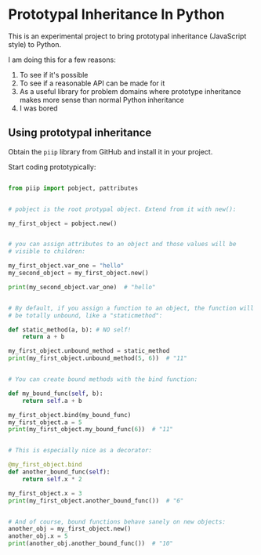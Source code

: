 
Prototypal Inheritance In Python
=======

This is an experimental project to bring prototypal inheritance
(JavaScript style) to Python.

I am doing this for a few reasons:

 1. To see if it's possible
 2. To see if a reasonable API can be made for it
 3. As a useful library for problem domains where prototype inheritance makes more sense than normal Python inheritance
 4. I was bored


Using prototypal inheritance
------

Obtain the `piip` library from GitHub and install it in your project.

Start coding prototypically:

```python

from piip import pobject, pattributes


# pobject is the root protypal object. Extend from it with new():

my_first_object = pobject.new()


# you can assign attributes to an object and those values will be
# visible to children:

my_first_object.var_one = "hello"
my_second_object = my_first_object.new()

print(my_second_object.var_one)  # "hello"


# By default, if you assign a function to an object, the function will
# be totally unbound, like a "staticmethod":

def static_method(a, b): # NO self!
    return a + b

my_first_object.unbound_method = static_method
print(my_first_object.unbound_method(5, 6))  # "11"


# You can create bound methods with the bind function:

def my_bound_func(self, b):
    return self.a + b

my_first_object.bind(my_bound_func)
my_first_object.a = 5
print(my_first_object.my_bound_func(6))  # "11"


# This is especially nice as a decorator:

@my_first_object.bind
def another_bound_func(self):
    return self.x * 2

my_first_object.x = 3
print(my_first_object.another_bound_func())  # "6"


# And of course, bound functions behave sanely on new objects:
another_obj = my_first_object.new()
another_obj.x = 5
print(another_obj.another_bound_func())  # "10"

```
